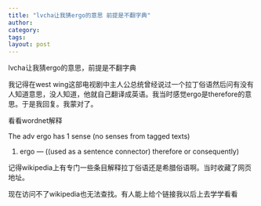 ```yaml
---
title: "lvcha让我猜ergo的意思 前提是不翻字典"
author:
category: 
tags: 
layout: post
---
```

lvcha让我猜ergo的意思，前提是不翻字典

我记得在west wing这部电视剧中主人公总统曾经说过一个拉丁俗语然后问有没有人知道意思，没人知道，他就自己翻译成英语。我当时感觉ergo是therefore的意思。于是我回复。我蒙对了。

看看wordnet解释

The adv ergo has 1 sense (no senses from tagged texts)

<ol>

<li>ergo — ((used as a sentence connector) therefore or consequently)</li>

</ol>

记得wikipedia上有专门一些条目解释拉丁俗语还是希腊俗语啊。当时收藏了网页地址。

现在访问不了wikipedia也无法查找。有人能上给个链接我以后上去学学看看

